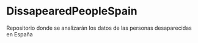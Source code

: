 # DissapearedPeopleSpain
Repositorio donde se analizarán los datos de las personas desaparecidas en España

